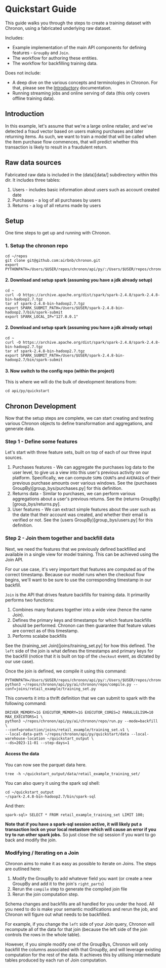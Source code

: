 # Quickstart Guide

This guide walks you through the steps to create a training dataset with Chronon, using a fabricated underlying raw dataset.

Includes:
- Example implementation of the main API components for defining features - `GroupBy` and `Join`.
- The workflow for authoring these entities.
- The workflow for backfilling training data.

Does not include:
- A deep dive on the various concepts and terminologies in Chronon. For that, please see the [Introductory](https://chronon-ai.pages.dev/Introduction) documentation.
- Running streaming jobs and online serving of data (this only covers offline training data).

## Introduction

In this example, let's assume that we're a large online retailer, and we've detected a fraud vector based on users making purchases and later returning items. As such, we want to train a model that will be called when the item purchase flow commences, that will predict whether this transaction is likely to result in a fraudulent return.

## Raw data sources

Fabricated raw data is included in the (data)[data/] subdirectory within this dir. It includes three tables:

1. Users - includes basic information about users such as account created date
2. Purchases - a log of all purchases by users
3. Returns - a log of all returns made by users

## Setup
One time steps to get up and running with Chronon.

### 1. Setup the chronon repo
```shell
cd ~/repos
git clone git@github.com:airbnb/chronon.git
export PYTHONPATH=/Users/$USER/repos/chronon/api/py/:/Users/$USER/repos/chronon/api/py/test/sample/:$PYTHONPATH
```

#### 2. Download and setup spark (assuming you have a jdk already setup)

```shell
cd ~
curl -O https://archive.apache.org/dist/spark/spark-2.4.8/spark-2.4.8-bin-hadoop2.7.tgz
tar xf spark-2.4.8-bin-hadoop2.7.tgz
export SPARK_SUBMIT_PATH=/Users/$USER/spark-2.4.8-bin-hadoop2.7/bin/spark-submit
export SPARK_LOCAL_IP="127.0.0.1"
```

#### 2. Download and setup spark (assuming you have a jdk already setup)

```shell
cd ~
curl -O https://archive.apache.org/dist/spark/spark-2.4.8/spark-2.4.8-bin-hadoop2.7.tgz
tar xf spark-2.4.8-bin-hadoop2.7.tgz
export SPARK_SUBMIT_PATH=/Users/$USER/spark-2.4.8-bin-hadoop2.7/bin/spark-submit
```

#### 3. Now switch to the config repo (within the project)

This is where we will do the bulk of development iterations from:
```shell
cd api/py/quickstart
```

## Chronon Development

Now that the setup steps are complete, we can start creating and testing various Chronon objects to define transformation and aggregations, and generate data.

### Step 1 - Define some features

Let's start with three feature sets, built on top of each of our three input sources.

1. Purchases features - We can aggregate the purchases log data to the user level, to give us a view into this user's previous activity on our platform. Specifically, we can compute `SUM`s `COUNT`s and `AVERAGE`s of their previous purchase amounts over various windows. See the (purchases GroupBy)[group_bys/purchases.py] for this definition.
2. Returns data - Similar to purchases, we can perform various aggregations about a user's previous returns. See the (returns GroupBy)[group_bys/returns.py].
3. User features - We can extract simple features about the user such as the date that their account was created, and whether their email is verified or not. See the (users GroupBy)[group_bys/users.py] for this definition.

### Step 2 - Join them together and backfill data

Next, we need the features that we previously defined backfilled and available in a single view for model training. This can be achieved using the Join API.

For our use case, it's very important that features are computed as of the correct timestamp. Because our model runs when the checkout flow begins, we'll want to be sure to use the corresponding timestamp in our backfill.

`Join` is the API that drives feature backfills for training data. It primarilly performs two functions:

1. Combines many features together into a wide view (hence the name Join).
2. Defines the primary keys and timestamps for which feature backfills should be performed. Chronon can then guarantee that feature values are correct as of this timestamp.
3. Performs scalabe backfills

See the (training_set Join)[joins/training_set.py] for how this defined. The `left` side of the join is what defines the timestamps and primary keys for the backfill (notice that it is built on top of the `checkout` event, as dictated by our use case).

Once the join is defined, we compile it using this command:

```shell
PYTHONPATH=/Users/$USER/repos/chronon/api/py/:/Users/$USER/repos/chronon/api/py/test/sample/ python3 ~/repos/chronon/api/py/ai/chronon/repo/compile.py --conf=joins/retail_example/training_set.py
```

This converts it into a thrift definition that we can submit to spark with the following command:

```shell
DRIVER_MEMORY=1G EXECUTOR_MEMORY=1G EXECUTOR_CORES=2 PARALLELISM=10 MAX_EXECUTORS=1 \
python3 ~/repos/chronon/api/py/ai/chronon/repo/run.py --mode=backfill \
--conf=production/joins/retail_example/training_set.v1 \
--local-data-path ~/repos/chronon/api/py/quickstart/data --local-warehouse-location ~/quickstart_output \
--ds=2023-11-01 --step-days=1
```

#### Access the data
You can now see the parquet data here.
```shell
tree -h ~/quickstart_output/data/retail_example_training_set/
``` 

You can also query it using the spark sql shell:

```aidl
cd ~/quickstart_output 
~/spark-2.4.8-bin-hadoop2.7/bin/spark-sql
```

And then: 

```
spark-sql> SELECT * FROM retail_example_training_set LIMIT 100;
```

**Note that if you have a spark-sql session active, it will likely put a transaction lock on your local metastore which will cause an error if you try to run other spark jobs.** So just close the sql session if you want to go back and modify the join.

### Modifying / Iterating on a Join

Chronon aims to make it as easy as possible to iterate on Joins. The steps are outlined here:

1. Modify the GroupBy to add whatever field you want (or create a new GroupBy and add it to the join's `right_parts`)
2. Rerun the `compile` step to generate the compiled join file
3. Rerun the join computation step.

Schema changes and backfills are all handled for you under the hood. All you need to do is make your semantic modifications and rerun the job, and Chronon will figure out what needs to be backfilled.

For example, if you change the `left` side of your Join query, Chronon will recompute all of the data for that join (because the left side of the join controls the rows in the whole table).

However, if you simple modify one of the GroupBys, Chronon will only backfill the columns associated with that GroupBy, and will leverage existing computation for the rest of the data. It achieves this by utilising intermediate tables produced by each run of Join computation.

